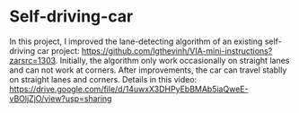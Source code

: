 # Self-driving-car
In this project, I improved the lane-detecting algorithm of an existing self-driving car project: https://github.com/lgthevinh/VIA-mini-instructions?zarsrc=1303.
Initially, the algorithm only work occasionally on straight lanes and can not work at corners.
After improvements, the car can travel stablly on straight lanes and corners.
Details in this video: https://drive.google.com/file/d/14uwxX3DHPyEbBMAb5iaQweE-vBOljZjO/view?usp=sharing
